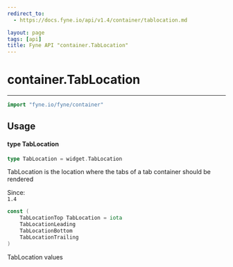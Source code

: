 ```yaml
---
redirect_to:
  - https://docs.fyne.io/api/v1.4/container/tablocation.md

layout: page
tags: [api]
title: Fyne API "container.TabLocation"
---
```



# container.TabLocation
---
```go
import "fyne.io/fyne/container"
```

## Usage

#### type TabLocation

```go
type TabLocation = widget.TabLocation
```

TabLocation is the location where the tabs of a tab container should be rendered


<div class="since">Since: <code>
1.4</code></div>

```go
const (
	TabLocationTop TabLocation = iota
	TabLocationLeading
	TabLocationBottom
	TabLocationTrailing
)
```
TabLocation values
